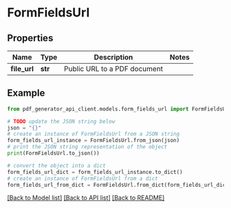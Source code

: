 # FormFieldsUrl


## Properties

Name | Type | Description | Notes
------------ | ------------- | ------------- | -------------
**file_url** | **str** | Public URL to a PDF document | 

## Example

```python
from pdf_generator_api_client.models.form_fields_url import FormFieldsUrl

# TODO update the JSON string below
json = "{}"
# create an instance of FormFieldsUrl from a JSON string
form_fields_url_instance = FormFieldsUrl.from_json(json)
# print the JSON string representation of the object
print(FormFieldsUrl.to_json())

# convert the object into a dict
form_fields_url_dict = form_fields_url_instance.to_dict()
# create an instance of FormFieldsUrl from a dict
form_fields_url_from_dict = FormFieldsUrl.from_dict(form_fields_url_dict)
```
[[Back to Model list]](../README.md#documentation-for-models) [[Back to API list]](../README.md#documentation-for-api-endpoints) [[Back to README]](../README.md)


